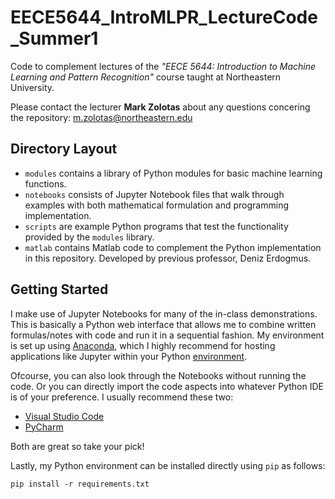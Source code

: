 # EECE5644_IntroMLPR_LectureCode_Summer1

Code to complement lectures of the _"EECE 5644: Introduction to Machine Learning and Pattern Recognition"_ course taught at Northeastern University.

Please contact the lecturer **Mark Zolotas** about any questions concering the repository: m.zolotas@northeastern.edu

## Directory Layout

- `modules` contains a library of Python modules for basic machine learning functions.
- `notebooks` consists of Jupyter Notebook files that walk through examples with both mathematical formulation and programming implementation.
- `scripts` are example Python programs that test the functionality provided by the `modules` library.
- `matlab` contains Matlab code to complement the Python implementation in this repository. Developed by previous professor, Deniz Erdogmus.

## Getting Started

I make use of Jupyter Notebooks for many of the in-class demonstrations. This is basically a Python web interface that allows me to combine written formulas/notes with code and run it in a sequential fashion. My environment is set up using [Anaconda](https://www.anaconda.com/), which I highly recommend for hosting applications like Jupyter within your Python [environment](https://docs.python.org/3/library/venv.html#:~:text=A%20virtual%20environment%20is%20a,part%20of%20your%20operating%20system.).

Ofcourse, you can also look through the Notebooks without running the code. Or you can directly import the code aspects into whatever Python IDE is of your preference. I usually recommend these two:
- [Visual Studio Code](https://code.visualstudio.com/)
- [PyCharm](https://www.jetbrains.com/pycharm/)

Both are great so take your pick!

Lastly, my Python environment can be installed directly using `pip` as follows:
```
pip install -r requirements.txt
```